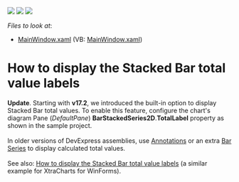 <!-- default badges list -->
![](https://img.shields.io/endpoint?url=https://codecentral.devexpress.com/api/v1/VersionRange/128569787/22.2.2%2B)
[![](https://img.shields.io/badge/Open_in_DevExpress_Support_Center-FF7200?style=flat-square&logo=DevExpress&logoColor=white)](https://supportcenter.devexpress.com/ticket/details/T516026)
[![](https://img.shields.io/badge/📖_How_to_use_DevExpress_Examples-e9f6fc?style=flat-square)](https://docs.devexpress.com/GeneralInformation/403183)
<!-- default badges end -->
<!-- default file list -->
*Files to look at*:

* [MainWindow.xaml](./CS/StackedTotal/MainWindow.xaml) (VB: [MainWindow.xaml](./VB/StackedTotal/MainWindow.xaml))
<!-- default file list end -->
# How to display the Stacked Bar total value labels


<strong>Update</strong>. Starting with <strong>v17.2</strong>, we introduced the built-in option to display Stacked Bar total values. To enable this feature, configure the chart's diagram Pane (<em>DefaultPane</em>) <strong>BarStackedSeries2D</strong>.<strong>TotalLabel</strong> property as shown in the sample project.<br><br>In older versions of DevExpress assemblies, use <a href="https://documentation.devexpress.com/#WPF/CustomDocument115898">Annotations</a> or an extra <a href="https://documentation.devexpress.com/#WPF/CustomDocument8349">Bar Series</a> to display calculated total values.<br><br>See also: <a href="https://www.devexpress.com/Support/Center/p/T517178">How to display the Stacked Bar total value labels</a> (a similar example for XtraCharts for WinForms).

<br/>


